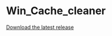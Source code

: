 # Win_Cache_cleaner

[Download the latest release](https://github.com/nitin0002/Win_Cache_cleaner/releases)
